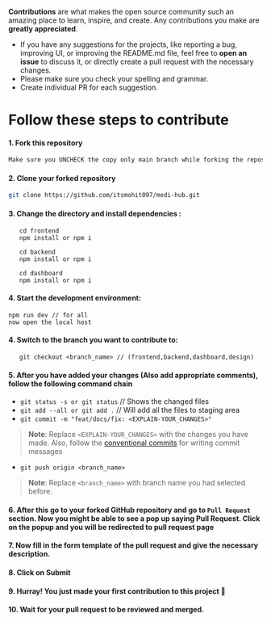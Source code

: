 **Contributions** are what makes the open source community such an amazing place to learn, inspire, and create. Any contributions you make are **greatly appreciated**.

- If you have any suggestions for the projects, like reporting a bug, improving UI, or improving the README.md file, feel free to **open an issue** to discuss it, or directly create a pull request with the necessary changes.
- Please make sure you check your spelling and grammar.
- Create individual PR for each suggestion.

# Follow these steps to contribute

#### 1. Fork this repository
```sh
Make sure you UNCHECK the copy only main branch while forking the repository
```
#### 2. Clone your forked repository
```sh
git clone https://github.com/itsmohit097/medi-hub.git
```
#### 3. Change the directory and install dependencies :
```shell
   cd frontend
   npm install or npm i

   cd backend
   npm install or npm i

   cd dashboard
   npm install or npm i
``` 
#### 4. Start the development environment:

   ```shell
   npm run dev // for all
   now open the local host
   ```
#### 4. Switch to the branch you want to contribute to:
```shell
   git checkout <branch_name> // (frontend,backend,dashboard,design)
``` 

#### 5. After you have added your changes (Also add appropriate comments), follow the following command chain

- `git status -s or git status` // Shows the changed files
- `git add --all or git add .`  // Will add all the files to staging area
- `git commit -m "feat/docs/fix: <EXPLAIN-YOUR_CHANGES>"`

> **Note**: Replace `<EXPLAIN-YOUR_CHANGES>` with the changes you have made. Also, follow the [conventional commits](https://www.conventionalcommits.org/en/v1.0.0/) for writing commit messages
- `git push origin <branch_name>`
> **Note**: Replace `<branch_name>` with branch name you had selected before.

#### 6. After this go to your forked GitHub repository and go to `Pull Request` section. Now you might be able to see a pop up saying **Pull Request**. Click on the popup and you will be redirected to pull request page

#### 7. Now fill in the form template of the pull request and give the necessary description.

#### 8. Click on **Submit**

#### 9. Hurray! You just made your first contribution to this project 🎉

#### 10. **Wait** for your pull request to be reviewed and merged.
